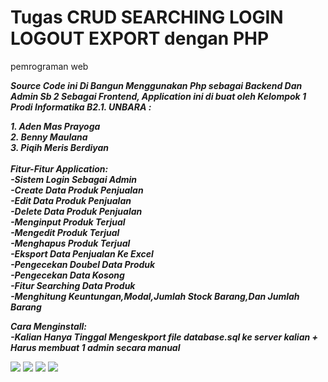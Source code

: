 
# Tugas CRUD SEARCHING LOGIN LOGOUT EXPORT dengan PHP
 pemrograman web

<p><b><i>Source Code ini Di Bangun Menggunakan Php sebagai Backend Dan Admin Sb 2 Sebagai Frontend, Application ini di buat oleh Kelompok 1 Prodi Informatika B2.1. UNBARA :</i></b><br></p>
<b><i>1. Aden Mas Prayoga</i></b><br>
<b><i>2. Benny Maulana</i></b><br>
<b><i>3. Piqih Meris Berdiyan</i></b><br>
<br>
<b><i>Fitur-Fitur Application:</i></b><br>
<b><i>-Sistem Login Sebagai Admin</i></b><br>
<b><i>-Create Data Produk Penjualan</i></b><br>
<b><i>-Edit Data Produk Penjualan</i></b><br>
<b><i>-Delete Data Produk Penjualan</i></b><br>
<b><i>-Menginput Produk Terjual</i></b><br>
<b><i>-Mengedit Produk Terjual</i></b><br>
<b><i>-Menghapus Produk Terjual</i></b><br>
<b><i>-Eksport Data Penjualan Ke Excel</i></b><br>
<b><i>-Pengecekan Doubel Data Produk</i></b><br>
<b><i>-Pengecekan Data Kosong</i></b><br>
<b><i>-Fitur Searching Data Produk</i></b><br>
<b><i>-Menghitung Keuntungan,Modal,Jumlah Stock Barang,Dan Jumlah Barang</i></b><br>


<b><i>Cara Menginstall:</i></b><br>
<b><i>-Kalian Hanya Tinggal Mengeskport file database.sql ke server kalian + Harus membuat 1 admin secara manual</i></b><br>

<img src="https://user-images.githubusercontent.com/17256521/161475509-cb020911-b0e8-4ecf-90ea-2c33748401f7.png">
<img src="https://user-images.githubusercontent.com/17256521/161475689-0ff9b039-4161-4baf-81f3-84bf53d5bb44.png">
<img src="https://user-images.githubusercontent.com/17256521/161475693-c22800a4-6c47-43ca-a078-907c7a36a648.png">
<img src="https://user-images.githubusercontent.com/17256521/161475696-5526ac44-285b-48b1-ae33-df8f9554dbd9.png">
